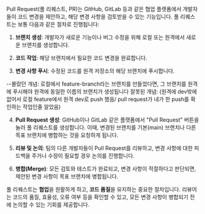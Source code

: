 Pull Request(풀 리퀘스트, PR)는 GitHub, GitLab 등과 같은 협업 플랫폼에서 개발자들이 코드 변경을 제안하고, 해당 변경 사항을 검토받을 수 있는 기능입니다. 풀 리퀘스트는 보통 다음과 같은 절차로 진행됩니다:

1. **브랜치 생성**: 개발자가 새로운 기능이나 버그 수정을 위해 로컬 또는 원격에서 새로운 브랜치를 생성합니다.
2. **코드 작업**: 해당 브랜치에서 필요한 코드 변경을 완료합니다.

3. **변경 사항 푸시**: 수정된 코드를 원격 저장소의 해당 브랜치에 푸시합니다.

--몰랐던 개념: 로컬에서 feature-branch라는 브랜치를 만들었다면, 그 브랜치를 원격에 푸시해야 원격에 동일한 이름의 브랜치가 생성됩니다
잘못된 개념: (원격에 dev밖에 없어서 로컬 feature에서 원격 dev로 push 했음/ pull request가 내가 한 push를 확인하는 작업인줄 알았음)

4. **Pull Request 생성**: GitHub이나 GitLab 같은 플랫폼에서 "Pull Request" 버튼을 눌러 풀 리퀘스트를 생성합니다. 이때, 변경된 브랜치를 기본(main) 브랜치나 다른 목표 브랜치에 병합하는 것을 요청하게 됩니다.

5. **리뷰 및 논의**: 팀의 다른 개발자들이 Pull Request를 리뷰하고, 변경 사항에 대한 피드백을 주거나 수정이 필요할 경우 논의를 진행합니다.

6. **병합(Merge)**: 모든 검토와 테스트가 완료되고, 변경 사항이 적절하다고 판단되면, 제안된 변경 사항이 목표 브랜치에 병합됩니다.

풀 리퀘스트는 **협업**을 원활하게 하고, **코드 품질**을 유지하는 중요한 절차입니다. 리뷰어는 코드의 품질, 효율성, 오류 여부 등을 확인할 수 있고, 모든 변경 사항이 병합되기 전에 논의할 수 있는 기회를 제공합니다.
